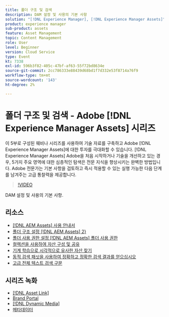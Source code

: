 ```yaml
---
title: 폴더 구조 및 검색
description: DAM 설정 및 사용의 기본 사항
solution: "[!DNL Experience Manager], [!DNL Experience Manager Assets]"
product: experience manager
sub-product: assets
feature: Asset Management
topic: Content Management
role: User
level: Beginner
version: Cloud Service
type: Event
kt: 7338
exl-id: 596b3f82-405c-47bf-af63-55f72bd8634e
source-git-commit: 2cc786333e88439d68bd1f7d332e53f8714a76f9
workflow-type: tm+mt
source-wordcount: '143'
ht-degree: 2%

---
```


# 폴더 구조 및 검색 - Adobe [!DNL Experience Manager Assets] 시리즈

이 5부로 구성된 웨비나 시리즈를 사용하여 기술 자료를 구축하고 Adobe [!DNL Experience Manager Assets]에 대한 투자를 극대화할 수 있습니다. [!DNL Experience Manager Assets] Adobe을 처음 시작하거나 기술을 개선하고 있는 경우, 5가지 주요 영역에 대한 심층적인 탐색은 전문 지식을 향상시키는 완벽한 방법입니다. Adobe 전문가는 기본 사항을 검토하고 즉시 적용할 수 있는 실행 가능한 다음 단계를 남겨주는 고급 통찰력을 제공합니다.

>[!VIDEO](https://video.tv.adobe.com/v/332135/?quality=12&learn=on&hidetitle=true)

DAM 설정 및 사용의 기본 사항.

## 리소스

* [[!DNL AEM Assets] 사용 안내서](https://experienceleague.adobe.com/en/docs/experience-manager-65/content/assets/assets)
* [폴더 구조 설정 [!DNL AEM Assets] 2}](https://experienceleague.adobe.com/en/docs/experience-manager-learn/assets/configuring/baseline-folders)
* [폴더 사용 권한 설정 [!DNL AEM Assets] 폴더 사용 권한](https://experienceleague.adobe.com/en/docs/experience-manager-learn/assets/configuring/baseline-permissions)
* [컬렉션을 사용하여 자산 구성 및 공유](https://experienceleague.adobe.com/en/docs/experience-manager-learn/assets/search-and-discovery/collections)
* [기계 학습으로 시각적으로 유사한 자산 찾기](https://experienceleague.adobe.com/en/docs/experience-manager-learn/assets/search-and-discovery/search)
* [동적 검색 패싯을 사용하여 정확하고 정확한 검색 결과를 얻으십시오](https://experienceleague.adobe.com/en/docs/experience-manager-learn/assets/search-and-discovery/search)
* [고급 전체 텍스트 검색 구문](https://experienceleague.adobe.com/en/docs/experience-manager-64/assets/using/gql-search#using)

## 시리즈 녹화

* [[!DNL Asset Link]](asset-link.md)
* [Brand Portal](brand-portal.md)
* [[!DNL Dynamic Media]](dynamic-media.md)
* [메타데이터](metadata.md)
